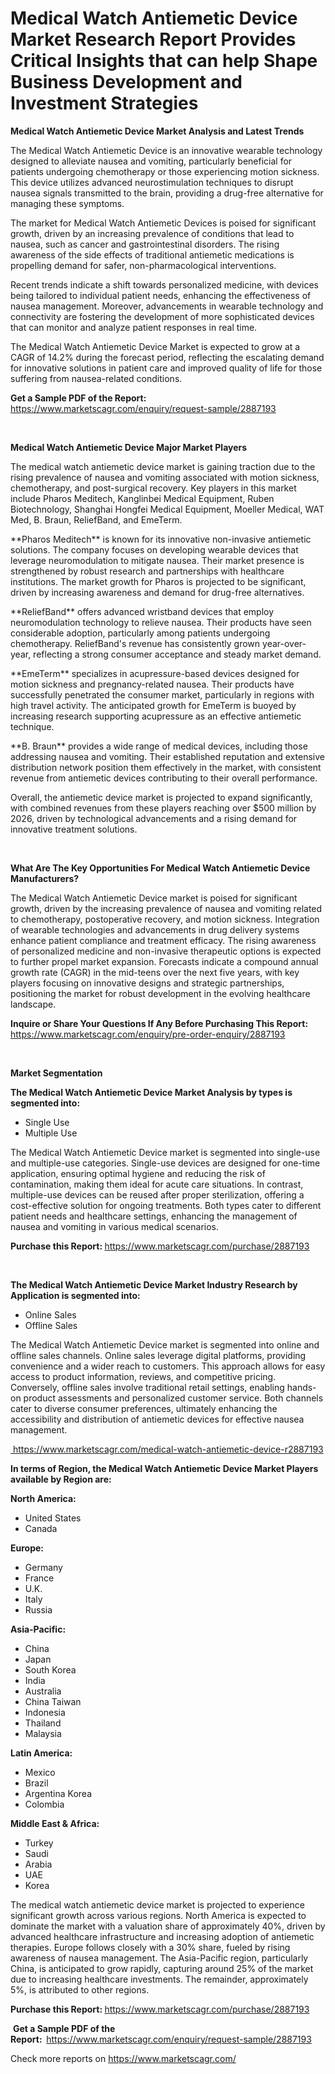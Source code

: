 <p><h1>Medical Watch Antiemetic Device Market Research Report Provides Critical Insights that can help Shape Business Development and Investment Strategies</h1></p><p><strong>Medical Watch Antiemetic Device Market Analysis and Latest Trends</strong></p>
<p><p>The Medical Watch Antiemetic Device is an innovative wearable technology designed to alleviate nausea and vomiting, particularly beneficial for patients undergoing chemotherapy or those experiencing motion sickness. This device utilizes advanced neurostimulation techniques to disrupt nausea signals transmitted to the brain, providing a drug-free alternative for managing these symptoms. </p><p>The market for Medical Watch Antiemetic Devices is poised for significant growth, driven by an increasing prevalence of conditions that lead to nausea, such as cancer and gastrointestinal disorders. The rising awareness of the side effects of traditional antiemetic medications is propelling demand for safer, non-pharmacological interventions. </p><p>Recent trends indicate a shift towards personalized medicine, with devices being tailored to individual patient needs, enhancing the effectiveness of nausea management. Moreover, advancements in wearable technology and connectivity are fostering the development of more sophisticated devices that can monitor and analyze patient responses in real time. </p><p>The Medical Watch Antiemetic Device Market is expected to grow at a CAGR of 14.2% during the forecast period, reflecting the escalating demand for innovative solutions in patient care and improved quality of life for those suffering from nausea-related conditions.</p></p>
<p><strong>Get a Sample PDF of the Report:&nbsp;</strong> <a href="https://www.marketscagr.com/enquiry/request-sample/2887193?utm_campaign=2945&utm_medium=2&utm_source=Github&utm_content=ia&utm_term=14032025&utm_id=medical-watch-antiemetic-device">https://www.marketscagr.com/enquiry/request-sample/2887193</a></p>
<p>&nbsp;</p>
<p><strong>Medical Watch Antiemetic Device Major Market Players</strong></p>
<p><p>The medical watch antiemetic device market is gaining traction due to the rising prevalence of nausea and vomiting associated with motion sickness, chemotherapy, and post-surgical recovery. Key players in this market include Pharos Meditech, Kanglinbei Medical Equipment, Ruben Biotechnology, Shanghai Hongfei Medical Equipment, Moeller Medical, WAT Med, B. Braun, ReliefBand, and EmeTerm.</p><p>**Pharos Meditech** is known for its innovative non-invasive antiemetic solutions. The company focuses on developing wearable devices that leverage neuromodulation to mitigate nausea. Their market presence is strengthened by robust research and partnerships with healthcare institutions. The market growth for Pharos is projected to be significant, driven by increasing awareness and demand for drug-free alternatives.</p><p>**ReliefBand** offers advanced wristband devices that employ neuromodulation technology to relieve nausea. Their products have seen considerable adoption, particularly among patients undergoing chemotherapy. ReliefBand's revenue has consistently grown year-over-year, reflecting a strong consumer acceptance and steady market demand.</p><p>**EmeTerm** specializes in acupressure-based devices designed for motion sickness and pregnancy-related nausea. Their products have successfully penetrated the consumer market, particularly in regions with high travel activity. The anticipated growth for EmeTerm is buoyed by increasing research supporting acupressure as an effective antiemetic technique.</p><p>**B. Braun** provides a wide range of medical devices, including those addressing nausea and vomiting. Their established reputation and extensive distribution network position them effectively in the market, with consistent revenue from antiemetic devices contributing to their overall performance.</p><p>Overall, the antiemetic device market is projected to expand significantly, with combined revenues from these players reaching over $500 million by 2026, driven by technological advancements and a rising demand for innovative treatment solutions.</p></p>
<p>&nbsp;</p>
<p><strong>What Are The Key Opportunities For Medical Watch Antiemetic Device Manufacturers?</strong></p>
<p><p>The Medical Watch Antiemetic Device market is poised for significant growth, driven by the increasing prevalence of nausea and vomiting related to chemotherapy, postoperative recovery, and motion sickness. Integration of wearable technologies and advancements in drug delivery systems enhance patient compliance and treatment efficacy. The rising awareness of personalized medicine and non-invasive therapeutic options is expected to further propel market expansion. Forecasts indicate a compound annual growth rate (CAGR) in the mid-teens over the next five years, with key players focusing on innovative designs and strategic partnerships, positioning the market for robust development in the evolving healthcare landscape.</p></p>
<p><strong>Inquire or Share Your Questions If Any Before Purchasing This Report:</strong> <a href="https://www.marketscagr.com/enquiry/pre-order-enquiry/2887193?utm_campaign=2945&utm_medium=2&utm_source=Github&utm_content=ia&utm_term=14032025&utm_id=medical-watch-antiemetic-device">https://www.marketscagr.com/enquiry/pre-order-enquiry/2887193</a></p>
<p>&nbsp;</p>
<p><strong>Market Segmentation</strong></p>
<p><strong>The Medical Watch Antiemetic Device Market Analysis by types is segmented into:</strong></p>
<p><ul><li>Single Use</li><li>Multiple Use</li></ul></p>
<p><p>The Medical Watch Antiemetic Device market is segmented into single-use and multiple-use categories. Single-use devices are designed for one-time application, ensuring optimal hygiene and reducing the risk of contamination, making them ideal for acute care situations. In contrast, multiple-use devices can be reused after proper sterilization, offering a cost-effective solution for ongoing treatments. Both types cater to different patient needs and healthcare settings, enhancing the management of nausea and vomiting in various medical scenarios.</p></p>
<p><strong>Purchase this Report:&nbsp;</strong><a href="https://www.marketscagr.com/purchase/2887193?utm_campaign=2945&utm_medium=2&utm_source=Github&utm_content=ia&utm_term=14032025&utm_id=medical-watch-antiemetic-device">https://www.marketscagr.com/purchase/2887193</a></p>
<p>&nbsp;</p>
<p><strong>The Medical Watch Antiemetic Device Market Industry Research by Application is segmented into:</strong></p>
<p><ul><li>Online Sales</li><li>Offline Sales</li></ul></p>
<p><p>The Medical Watch Antiemetic Device market is segmented into online and offline sales channels. Online sales leverage digital platforms, providing convenience and a wider reach to customers. This approach allows for easy access to product information, reviews, and competitive pricing. Conversely, offline sales involve traditional retail settings, enabling hands-on product assessments and personalized customer service. Both channels cater to diverse consumer preferences, ultimately enhancing the accessibility and distribution of antiemetic devices for effective nausea management.</p></p>
<p><a href="https://www.marketscagr.com/medical-watch-antiemetic-device-r2887193?utm_campaign=2945&utm_medium=2&utm_source=Github&utm_content=ia&utm_term=14032025&utm_id=medical-watch-antiemetic-device">&nbsp;https://www.marketscagr.com/medical-watch-antiemetic-device-r2887193</a></p>
<p><strong>In terms of Region, the Medical Watch Antiemetic Device Market Players available by Region are:</strong></p>
<p>
    <p> <strong> North America: </strong>
        <ul>
            <li>United States</li>
            <li>Canada</li>
        </ul>
        </p> 
    <p> <strong> Europe: </strong>
        <ul>
            <li>Germany</li>
            <li>France</li>
            <li>U.K.</li>
            <li>Italy</li>
            <li>Russia</li>
        </ul>
        </p> 
    <p> <strong> Asia-Pacific: </strong>
        <ul>
            <li>China</li>
            <li>Japan</li>
            <li>South Korea</li>
            <li>India</li>
            <li>Australia</li>
            <li>China Taiwan</li>
            <li>Indonesia</li>
            <li>Thailand</li>
            <li>Malaysia</li>
        </ul>
        </p> 
    <p> <strong> Latin America: </strong>
        <ul>
            <li>Mexico</li>
            <li>Brazil</li>
            <li>Argentina Korea</li>
            <li>Colombia</li>
        </ul>
        </p> 
    <p> <strong> Middle East & Africa: </strong>
        <ul>
            <li>Turkey</li>
            <li>Saudi</li>
            <li>Arabia</li>
            <li>UAE</li>
            <li>Korea</li>
        </ul>
    </p>
    </p>
<p><p>The medical watch antiemetic device market is projected to experience significant growth across various regions. North America is expected to dominate the market with a valuation share of approximately 40%, driven by advanced healthcare infrastructure and increasing adoption of antiemetic therapies. Europe follows closely with a 30% share, fueled by rising awareness of nausea management. The Asia-Pacific region, particularly China, is anticipated to grow rapidly, capturing around 25% of the market due to increasing healthcare investments. The remainder, approximately 5%, is attributed to other regions.</p></p>
<p><strong>Purchase this Report: </strong><a href="https://www.marketscagr.com/purchase/2887193?utm_campaign=2945&utm_medium=2&utm_source=Github&utm_content=ia&utm_term=14032025&utm_id=medical-watch-antiemetic-device">https://www.marketscagr.com/purchase/2887193</a></p>
<p>&nbsp;<strong>Get a Sample PDF of the Report:&nbsp;&nbsp;</strong><a href="https://www.marketscagr.com/enquiry/request-sample/2887193?utm_campaign=2945&utm_medium=2&utm_source=Github&utm_content=ia&utm_term=14032025&utm_id=medical-watch-antiemetic-device">https://www.marketscagr.com/enquiry/request-sample/2887193</a></p>
<p><strong></strong></p>
<p>Check more reports on <a href="https://www.marketscagr.com/?utm_campaign=2945&utm_medium=2&utm_source=Github&utm_content=ia&utm_term=14032025&utm_id=medical-watch-antiemetic-device">https://www.marketscagr.com/</a></p>